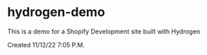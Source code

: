 # hydrogen-demo
This is a demo for a Shopify Development site built with Hydrogen

Created 11/12/22 7:05 P.M.
